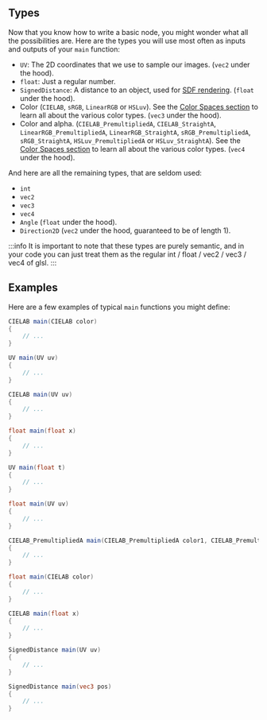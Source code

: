 
## Types

Now that you know how to write a basic node, you might wonder what all the possibilities are. Here are the types you will use most often as inputs and outputs of your `main` function:

- `UV`: The 2D coordinates that we use to sample our images. (`vec2` under the hood).
- `float`: Just a regular number.
- `SignedDistance`: A distance to an object, used for [SDF rendering](https://youtu.be/PGtv-dBi2wE). (`float` under the hood).
- Color (`CIELAB`, `sRGB`, `LinearRGB` or `HSLuv`). See the [Color Spaces section](40-Color%20Spaces.md) to learn all about the various color types. (`vec3` under the hood).
- Color and alpha. (`CIELAB_PremultipliedA`, `CIELAB_StraightA`, `LinearRGB_PremultipliedA`, `LinearRGB_StraightA`, `sRGB_PremultipliedA`, `sRGB_StraightA`, `HSLuv_PremultipliedA` or `HSLuv_StraightA`). See the [Color Spaces section](40-Color%20Spaces.md) to learn all about the various color types. (`vec4` under the hood).

And here are all the remaining types, that are seldom used:
- `int`
- `vec2`
- `vec3`
- `vec4`
- `Angle` (`float` under the hood).
- `Direction2D` (`vec2` under the hood, guaranteed to be of length 1).

:::info
It is important to note that these types are purely semantic, and in your code you can just treat them as the regular int / float / vec2 / vec3 / vec4 of glsl.
:::

## Examples

Here are a few examples of typical `main` functions you might define:

```glsl title="Color Transformation"
CIELAB main(CIELAB color)
{
    // ...
}
```

```glsl title="Space Transformation (Zoom, Distortion, ...)"
UV main(UV uv)
{
    // ...
}
```

```glsl title="Image"
CIELAB main(UV uv)
{
    // ...
}
```

```glsl title="Math function"
float main(float x)
{
    // ...
}
```

```glsl title="Parametric curve"
UV main(float t)
{
    // ...
}
```

```glsl title="Mask"
float main(UV uv)
{
    // ...
}
```

```glsl title="Blend Mode"
CIELAB_PremultipliedA main(CIELAB_PremultipliedA color1, CIELAB_PremultipliedA color2)
{
    // ...
}
```

```glsl title="Black & White"
float main(CIELAB color)
{
    // ...
}
```

```glsl title="Colorizer"
CIELAB main(float x)
{
    // ...
}
```

```glsl title="SDF 2D"
SignedDistance main(UV uv)
{
    // ...
}
```

```glsl title="SDF 3D"
SignedDistance main(vec3 pos)
{
    // ...
}
```